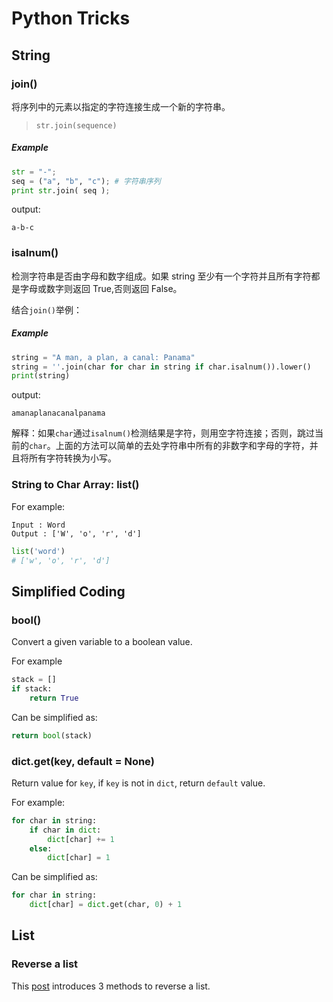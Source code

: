 # Python Tricks

## String

### join()

将序列中的元素以指定的字符连接生成一个新的字符串。

> `str.join(sequence)`

##### Example

```python
str = "-";
seq = ("a", "b", "c"); # 字符串序列
print str.join( seq );
```

output:

```
a-b-c
```



### isalnum()

检测字符串是否由字母和数字组成。如果 string 至少有一个字符并且所有字符都是字母或数字则返回 True,否则返回 False。

结合`join()`举例：

##### Example

```python
string = "A man, a plan, a canal: Panama"
string = ''.join(char for char in string if char.isalnum()).lower()
print(string)
```

output:

```
amanaplanacanalpanama
```

解释：如果`char`通过`isalnum()`检测结果是字符，则用空字符连接；否则，跳过当前的`char`。上面的方法可以简单的去处字符串中所有的非数字和字母的字符，并且将所有字符转换为小写。



### String to Char Array: list()

For example:

```
Input : Word
Output : ['W', 'o', 'r', 'd']
```

```python
list('word')
# ['w', 'o', 'r', 'd']
```



## Simplified Coding

### bool()

Convert a given variable to a boolean value.

For example

```python
stack = []
if stack:
	return True
```

Can be simplified as:

```python
return bool(stack)
```



### dict.get(key, default = None)

Return value for `key`, if `key` is not in `dict`, return `default` value.

For example:

```python
for char in string:
	if char in dict:
        dict[char] += 1
    else:
        dict[char] = 1
```

Can be simplified as:

```python
for char in string:
    dict[char] = dict.get(char, 0) + 1
```



## List

### Reverse a list

This [post](https://dbader.org/blog/python-reverse-list) introduces 3 methods to reverse a list.

